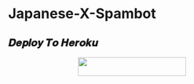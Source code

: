 # Japanese-X-Spambot


## 𝑫𝒆𝒑𝒍𝒐𝒚 𝑻𝒐 𝑯𝒆𝒓𝒐𝒌𝒖

<p align="center"><a href="http://dashboard.heroku.com/new?template=https://github.com/Japanese-Userbots/Japanese-X-Spambot"> <img src="https://img.shields.io/badge/Deploy%20On%20Heroku-purple?style=for-the-badge&logo=heroku" width="220" height="38.45"/></a></p>

